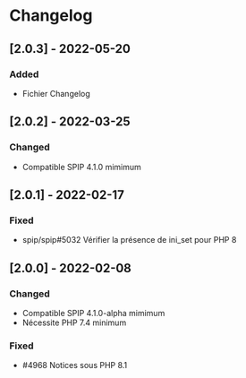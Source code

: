 # Changelog

## [2.0.3] - 2022-05-20

### Added

- Fichier Changelog


## [2.0.2] - 2022-03-25

### Changed

- Compatible SPIP 4.1.0 mimimum


## [2.0.1] - 2022-02-17

### Fixed

- spip/spip#5032 Vérifier la présence de ini_set pour PHP 8


## [2.0.0] - 2022-02-08

### Changed

- Compatible SPIP 4.1.0-alpha mimimum
- Nécessite PHP 7.4 minimum

### Fixed

- #4968 Notices sous PHP 8.1
